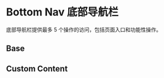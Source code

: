 # Bottom Nav 底部导航栏

底部导航栏提供最多 5 个操作的访问，包括页面入口和功能性操作。

## Base

<example file="f-bottom-nav/base" />

## Custom Content

<example file="f-bottom-nav/custom-content" />
